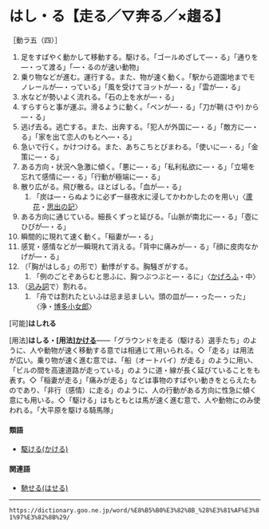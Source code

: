 # はし・る【走る／▽奔る／×趨る】

［動ラ五（四）］
1. 足をすばやく動かして移動する。駆ける。「ゴールめざして―・る」「通りを―・って渡る」「―・るのが速い動物」
2. 乗り物などが進む。運行する。また、物が速く動く。「駅から遊園地までモノレールが―・っている」「風を受けてヨットが―・る」「雲が―・る」
3. 水などが勢いよく流れる。「石の上を水が―・る」
4. すらすらと事が運ぶ。滑るように動く。「ペンが―・る」「刀が鞘 (さや) から―・る」
5. 逃げ去る。逃亡する。また、出奔する。「犯人が外国に―・る」「敵方に―・る」「家を出て恋人のもとへ―・る」
6. 急いで行く。かけつける。また、あちこちとびまわる。「使いに―・る」「金策に―・る」
7. ある方向・状況へ急激に傾く。「悪に―・る」「私利私欲に―・る」「立場を忘れて感情に―・る」「行動が極端に―・る」
8. 散り広がる。飛び散る。ほとばしる。「血が―・る」    
    1.  「炭は―・らぬように必ず一昼夜水に浸してかわかしたのを用い」〈[蘆花](https://dictionary.goo.ne.jp/word/person/%E5%BE%B3%E5%86%A8%E8%98%86%E8%8A%B1/#jn-158231)・[思出の記](https://dictionary.goo.ne.jp/word/%E6%80%9D%E5%87%BA%E3%81%AE%E8%A8%98/#jn-33285)〉
9. ある方向に通じている。細長くずっと延びる。「山脈が南北に―・る」「壺にひびが―・る」
10. 瞬間的に現れて速く動く。「稲妻が―・る」
11. 感覚・感情などが一瞬現れて消える。「背中に痛みが―・る」「顔に皮肉なかげが―・る」
12. （「胸がはしる」の形で）動悸がする。胸騒ぎがする。    
    1.  「例のごとぞあらむと思ふに、胸つぶつぶと―・るに」〈[かげろふ](https://dictionary.goo.ne.jp/word/%E8%9C%BB%E8%9B%89%E6%97%A5%E8%A8%98/#jn-39744)・中〉
13. （[忌み詞](https://dictionary.goo.ne.jp/word/%E5%BF%8C%E3%81%BF%E8%A9%9E/#jn-15012)で）割れる。    
    1.  「舟では割れたといふは忌ま忌ましい。頭の皿が―・った―・った」〈浄・[博多小女郎](https://dictionary.goo.ne.jp/word/%E5%8D%9A%E5%A4%9A%E5%B0%8F%E5%A5%B3%E9%83%8E%E6%B3%A2%E6%9E%95/#jn-174758)〉
        

\[可能\]**はしれる**

\[用法\]**はしる・\[用法\][かける](https://dictionary.goo.ne.jp/word/%E9%A7%86%E3%81%91%E3%82%8B/#jn-39735)**――「グラウンドを走る（駆ける）選手たち」のように、人や動物が速く移動する意では相通じて用いられる。◇「走る」は用法が広い。乗り物が速く進む意では、「船（オートバイ）が走る」のように用い、「ビルの間を高速道路が走っている」のように道・線が長く延びていることをも表す。◇「稲妻が走る」「痛みが走る」などは事物のすばやい動きをとらえたものであり、「非行（感情）に走る」のように、人の行動がある方向に性急に傾く意にも用いる。◇「駆ける」はもともとは馬が速く進む意で、人や動物にのみ使われる。「大平原を駆ける騎馬隊」

#### 類語

-   [駆ける(かける)](https://dictionary.goo.ne.jp/word/%E7%BF%94%E3%82%8B/#jn-39734)

#### 関連語

-   [馳せる(はせる)](https://dictionary.goo.ne.jp/word/%E9%A6%B3%E3%81%9B%E3%82%8B/#jn-176471)

---
`https://dictionary.goo.ne.jp/word/%E8%B5%B0%E3%82%8B_%28%E3%81%AF%E3%81%97%E3%82%8B%29/`